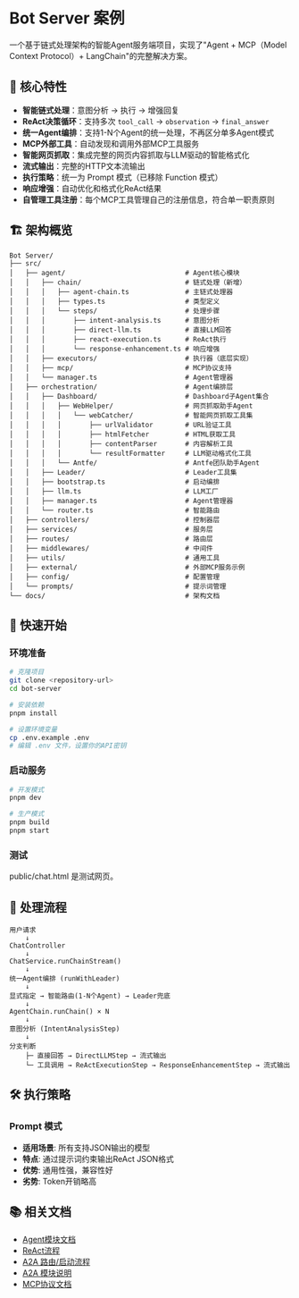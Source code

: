 # Bot Server 案例

一个基于链式处理架构的智能Agent服务端项目，实现了"Agent + MCP（Model Context Protocol）+ LangChain"的完整解决方案。

## 🚀 核心特性

- **智能链式处理**：意图分析 → 执行 → 增强回复
- **ReAct决策循环**：支持多次 `tool_call` → `observation` → `final_answer`
- **统一Agent编排**：支持1-N个Agent的统一处理，不再区分单多Agent模式
- **MCP外部工具**：自动发现和调用外部MCP工具服务
- **智能网页抓取**：集成完整的网页内容抓取与LLM驱动的智能格式化
- **流式输出**：完整的HTTP文本流输出
- **执行策略**：统一为 Prompt 模式（已移除 Function 模式）
- **响应增强**：自动优化和格式化ReAct结果
- **自管理工具注册**：每个MCP工具管理自己的注册信息，符合单一职责原则

## 🏗️ 架构概览

```
Bot Server/
├── src/
│   ├── agent/                              # Agent核心模块
│   │   ├── chain/                          # 链式处理（新增）
│   │   │   ├── agent-chain.ts              # 主链式处理器
│   │   │   ├── types.ts                    # 类型定义
│   │   │   └── steps/                      # 处理步骤
│   │   │       ├── intent-analysis.ts      # 意图分析
│   │   │       ├── direct-llm.ts           # 直接LLM回答
│   │   │       ├── react-execution.ts      # ReAct执行
│   │   │       └── response-enhancement.ts # 响应增强
│   │   ├── executors/                      # 执行器（底层实现）
│   │   ├── mcp/                            # MCP协议支持
│   │   └── manager.ts                      # Agent管理器
│   ├── orchestration/                      # Agent编排层
│   │   ├── Dashboard/                      # Dashboard子Agent集合
│   │   │   ├── WebHelper/                  # 网页抓取助手Agent
│   │   │   │   └── webCatcher/             # 智能网页抓取工具集
│   │   │   │       ├── urlValidator        # URL验证工具
│   │   │   │       ├── htmlFetcher         # HTML获取工具
│   │   │   │       ├── contentParser       # 内容解析工具
│   │   │   │       └── resultFormatter     # LLM驱动格式化工具
│   │   │   └── Antfe/                      # Antfe团队助手Agent
│   │   ├── Leader/                         # Leader工具集
│   │   ├── bootstrap.ts                    # 启动编排
│   │   ├── llm.ts                          # LLM工厂
│   │   ├── manager.ts                      # Agent管理器
│   │   └── router.ts                       # 智能路由
│   ├── controllers/                        # 控制器层
│   ├── services/                           # 服务层
│   ├── routes/                             # 路由层
│   ├── middlewares/                        # 中间件
│   ├── utils/                              # 通用工具
│   ├── external/                           # 外部MCP服务示例
│   ├── config/                             # 配置管理
│   └── prompts/                            # 提示词管理
└── docs/                                   # 架构文档
```

## 🎯 快速开始

### 环境准备

```bash
# 克隆项目
git clone <repository-url>
cd bot-server

# 安装依赖
pnpm install

# 设置环境变量
cp .env.example .env
# 编辑 .env 文件，设置你的API密钥
```

### 启动服务

```bash
# 开发模式
pnpm dev

# 生产模式
pnpm build
pnpm start
```

### 测试
public/chat.html 是测试网页。

## 🔄 处理流程

```
用户请求
    ↓
ChatController
    ↓
ChatService.runChainStream()
    ↓
统一Agent编排 (runWithLeader)
    ↓
显式指定 → 智能路由(1-N个Agent) → Leader兜底
    ↓
AgentChain.runChain() × N
    ↓
意图分析 (IntentAnalysisStep)
    ↓
分支判断
    ├─ 直接回答 → DirectLLMStep → 流式输出
    └─ 工具调用 → ReActExecutionStep → ResponseEnhancementStep → 流式输出
```

## 🛠️ 执行策略

### Prompt 模式
- **适用场景**: 所有支持JSON输出的模型
- **特点**: 通过提示词约束输出ReAct JSON格式
- **优势**: 通用性强，兼容性好
- **劣势**: Token开销略高

## 📚 相关文档

- [Agent模块文档](./src/agent/README.md)
- [ReAct流程](./docs/react-flow.md)
- [A2A 路由/启动流程](./docs/a2a-flow.md)
- [A2A 模块说明](./src/A2A/README.md)
- [MCP协议文档](https://modelcontextprotocol.io/)
